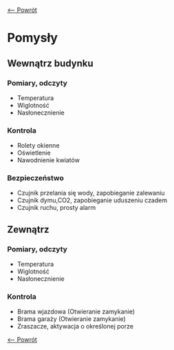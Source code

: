 [<-- Powrót](README.md)

# Pomysły

## Wewnątrz budynku

### Pomiary, odczyty
* Temperatura
* Wiglotność
* Nasłonecznienie

### Kontrola
* Rolety okienne
* Oświetlenie
* Nawodnienie kwiatów

### Bezpieczeństwo
* Czujnik przelania się wody, zapobieganie zalewaniu
* Czujnik dymu,CO2, zapobieganie uduszeniu czadem
* Czujnik ruchu, prosty alarm

## Zewnątrz

### Pomiary, odczyty

* Temperatura
* Wiglotność
* Nasłonecznienie

### Kontrola

* Brama wjazdowa (Otwieranie zamykanie)
* Brama garaży (Otwieranie zamykanie)
* Zraszacze, aktywacja o określonej porze


[<-- Powrót](README.md)